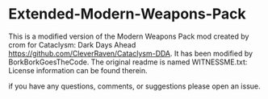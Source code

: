 # Extended-Modern-Weapons-Pack
This is a modified version of the Modern Weapons Pack mod created by crom for Cataclysm: Dark Days Ahead https://github.com/CleverRaven/Cataclysm-DDA. It has been modified by BorkBorkGoesTheCode. The original readme is named WITNESSME.txt: License information can be found therein.

if you have any questions, comments, or suggestions please open an issue.
